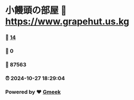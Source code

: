 # 小饅頭の部屋 :link: https://www.grapehut.us.kg 
### :page_facing_up: [14](https://www.grapehut.us.kg/tag.html) 
### :speech_balloon: 0 
### :hibiscus: 87563 
### :alarm_clock: 2024-10-27 18:29:04 
### Powered by :heart: [Gmeek](https://github.com/Meekdai/Gmeek)
